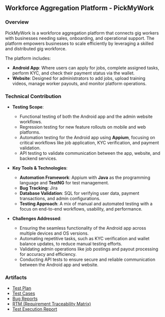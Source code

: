 ## Workforce Aggregation Platform - PickMyWork

### Overview
PickMyWork is a workforce aggregation platform that connects gig workers with businesses needing sales, onboarding, and operational support. The platform empowers businesses to scale efficiently by leveraging a skilled and distributed gig workforce.  

The platform includes:  
- **Android App**: Where users can apply for jobs, complete assigned tasks, perform KYC, and check their payment status via the wallet.  
- **Website**: Designed for administrators to add jobs, upload training videos, manage worker payouts, and monitor platform operations.

### Technical Contribution
- **Testing Scope**:
  - Functional testing of both the Android app and the admin website workflows.
  - Regression testing for new feature rollouts on mobile and web platforms.
  - Automation testing for the Android app using **Appium**, focusing on critical workflows like job application, KYC verification, and payment validation.
  - API testing to validate communication between the app, website, and backend services.

- **Key Tools & Technologies**:
  - **Automation Framework**: Appium with **Java** as the programming language and **TestNG** for test management.
  - **Bug Tracking**: Jira
  - **Database Validation**: SQL for verifying user data, payment transactions, and admin configurations.
  - **Testing Approach**: A mix of manual and automated testing with a focus on end-to-end workflows, usability, and performance.

- **Challenges Addressed**:
  - Ensuring the seamless functionality of the Android app across multiple devices and OS versions.
  - Automating repetitive tasks, such as KYC verification and wallet balance updates, to reduce manual testing efforts.
  - Validating admin operations like job postings and payout processing for accuracy and efficiency.
  - Conducting API tests to ensure secure and reliable communication between the Android app and website.

### Artifacts
- [Test Plan](https://github.com/neha581/QA-Engineer-Portfolio/blob/main/PickMyWork/Test-Plan.md)
- [Test Cases](https://github.com/neha581/QA-Engineer-Portfolio/blob/main/PickMyWork/Test-Cases.md)
- [Bug Reports](https://github.com/neha581/QA-Engineer-Portfolio/blob/main/PickMyWork/Bug-Report.md)
- [RTM (Requirement Traceability Matrix)](https://github.com/neha581/QA-Engineer-Portfolio/blob/main/PickMyWork/RTM.md)
- [Test Execution Report](https://github.com/neha581/QA-Engineer-Portfolio/blob/main/PickMyWork/Test-Execution-Report.md)
